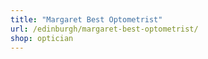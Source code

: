 ```yaml
---
title: "Margaret Best Optometrist"
url: /edinburgh/margaret-best-optometrist/
shop: optician
---
```

